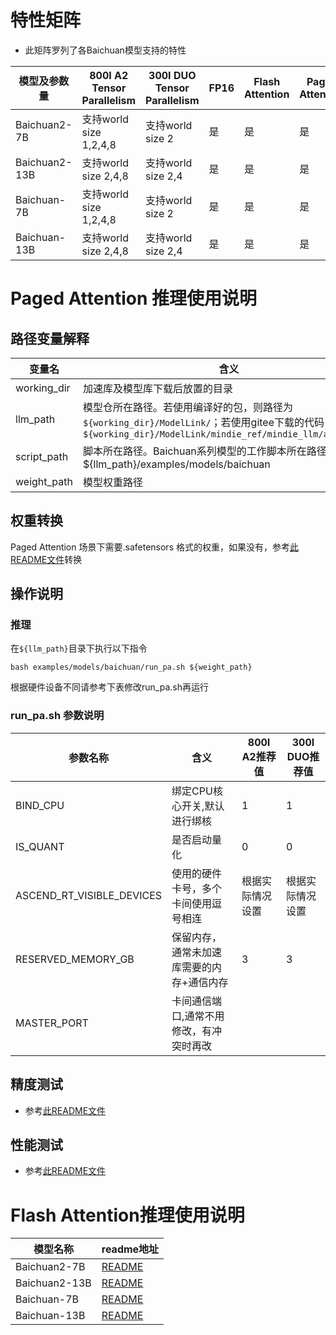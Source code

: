 # 特性矩阵

- 此矩阵罗列了各Baichuan模型支持的特性

| 模型及参数量        | 800I A2 Tensor Parallelism | 300I DUO Tensor Parallelism | FP16 | Flash Attention | Paged Attention | W8A8量化 |
|---------------|----------------------------|-----------------------------|------|-----------------|-----------------|--------|
| Baichuan2-7B  | 支持world size 1,2,4,8       | 支持world size 2              | 是    | 是               | 是               | 否      |
| Baichuan2-13B | 支持world size 2,4,8         | 支持world size 2,4            | 是    | 是               | 是               | 否      |
| Baichuan-7B   | 支持world size 1,2,4,8       | 支持world size 2              | 是    | 是               | 是               | 否      |
| Baichuan-13B  | 支持world size 2,4,8         | 支持world size 2,4            | 是    | 是               | 是               | 否      |

# Paged Attention 推理使用说明

## 路径变量解释

| 变量名         | 含义                                                                                                                             |
|-------------|--------------------------------------------------------------------------------------------------------------------------------|
| working_dir | 加速库及模型库下载后放置的目录                                                                                                                |
| llm_path    | 模型仓所在路径。若使用编译好的包，则路径为`${working_dir}/ModelLink/`；若使用gitee下载的代码，则路径为`${working_dir}/ModelLink/mindie_ref/mindie_llm/atb_models` |
| script_path | 脚本所在路径。Baichuan系列模型的工作脚本所在路径为${llm_path}/examples/models/baichuan                                                              |
| weight_path | 模型权重路径                                                                                                                         |

## 权重转换

Paged Attention 场景下需要.safetensors 格式的权重，如果没有，参考[此README文件](../../README.md)转换

## 操作说明

### 推理

在`${llm_path}`目录下执行以下指令

```shell
bash examples/models/baichuan/run_pa.sh ${weight_path}
```

根据硬件设备不同请参考下表修改run_pa.sh再运行

### run_pa.sh 参数说明

| 参数名称                      | 含义                    | 800I A2推荐值 | 300I DUO推荐值 |
|---------------------------|-----------------------|------------|-------------|
| BIND_CPU                  | 绑定CPU核心开关,默认进行绑核      | 1          | 1           |
| IS_QUANT                  | 是否启动量化                | 0          | 0           |
| ASCEND_RT_VISIBLE_DEVICES | 使用的硬件卡号，多个卡间使用逗号相连    | 根据实际情况设置   | 根据实际情况设置    |
| RESERVED_MEMORY_GB        | 保留内存，通常未加速库需要的内存+通信内存 | 3          | 3           |
| MASTER_PORT               | 卡间通信端口,通常不用修改，有冲突时再改  |            |             |

## 精度测试

- 参考[此README文件](../../../tests/modeltest/README.md)

## 性能测试

- 参考[此README文件](../../../tests/modeltest/README.md)

# Flash Attention推理使用说明

| 模型名称          | readme地址                                                    |
|---------------|-------------------------------------------------------------|
| Baichuan2-7B  | [README](../../../pytorch/examples/baichuan2/7b/README.md)  |
| Baichuan2-13B | [README](../../../pytorch/examples/baichuan2/13b/README.md) |
| Baichuan-7B   | [README](../../../pytorch/examples/baichuan/7b/README.md)   |
| Baichuan-13B  | [README](../../../pytorch/examples/baichuan/13b/README.md)  |